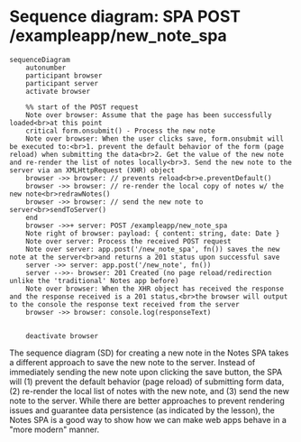 # Sequence diagram: SPA POST /exampleapp/new_note_spa
```mermaid
sequenceDiagram
    autonumber
    participant browser
    participant server
    activate browser

    %% start of the POST request
    Note over browser: Assume that the page has been successfully loaded<br>at this point
    critical form.onsubmit() - Process the new note 
    Note over browser: When the user clicks save, form.onsubmit will be executed to:<br>1. prevent the default behavior of the form (page reload) when submitting the data<br>2. Get the value of the new note and re-render the list of notes locally<br>3. Send the new note to the server via an XMLHttpRequest (XHR) object
    browser ->> browser: // prevents reload<br>e.preventDefault()
    browser ->> browser: // re-render the local copy of notes w/ the new note<br>redrawNotes()
    browser ->> browser: // send the new note to server<br>sendToServer()
    end
    browser ->>+ server: POST /exampleapp/new_note_spa
    Note right of browser: payload: { content: string, date: Date }
    Note over server: Process the received POST request
    Note over server: app.post('/new_note_spa', fn()) saves the new note at the server<br>and returns a 201 status upon successful save
    server ->> server: app.post('/new_note', fn())
    server -->>- browser: 201 Created (no page reload/redirection unlike the 'traditional' Notes app before)
    Note over browser: When the XHR object has received the response and the response received is a 201 status,<br>the browser will output to the console the response text received from the server
    browser ->> browser: console.log(responseText)


    deactivate browser
```
The sequence diagram (SD) for creating a new note in the Notes SPA takes a different approach to save the new note to the server. Instead of immediately sending the new note upon clicking the save button, the SPA will (1) prevent the default behavior (page reload) of submitting form data, (2) re-render the local list of notes with the new note, and (3) send the new note to the server. While there are better approaches to prevent rendering issues and guarantee data persistence (as indicated by the lesson), the Notes SPA is a good way to show how we can make web apps behave in a "more modern" manner.
